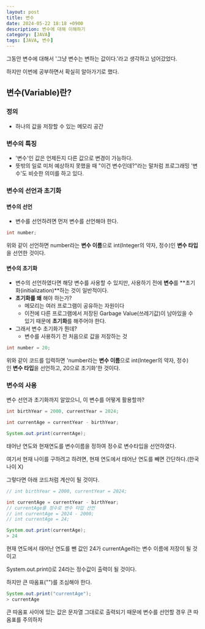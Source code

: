 ```yaml
---
layout: post
title: 변수
date: 2024-05-22 18:18 +0900
description: 변수에 대해 이해하기
category: [JAVA]
tags: [JAVA, 변수]
---
```


그동안 변수에 대해서 '그냥 변수는 변하는 값이다.'라고 생각하고 넘어갔었다.

하지만 이번에 공부하면서 확실히 알아가기로 했다.

## 변수(Variable)란?

### 정의

- 하나의 값을 저장할 수 있는 메모리 공간

### 변수의 특징

- '변수'인 값은 언제든지 다른 값으로 변경이 가능하다.
- 뜻밖의 일로 미처 예상하지 못했을 때 "이건 변수인데?"라는 말처럼 프로그래밍 '변수'도 비슷한 의미를 하고 있다.

### 변수의 선언과 초기화

#### 변수의 선언

- 변수를 선언하려면 먼저 변수를 선언해야 한다.

```java
int number;
```

위와 같이 선언하면 number라는 **변수 이름**으로 int(Integer의 약자, 정수)인 **변수 타입**을 선언한 것이다.

#### 변수의 초기화

- 변수의 선언하였다면 해당 변수를 사용할 수 있지만, 사용하기 전에 **변수**를 **초기화(initialization)**하는 것이 일반적이다.
- **초기화를 왜** 해야 하는가?
  - 메모리는 여러 프로그램이 공유하는 자원이다
  - 이전에 다른 프로그램에서 저장된 Garbage Value(쓰레기값)이 남아있을 수 있기 때문에 **초기화**를 해주어야 한다.
- 그래서 변수 초기화가 뭔데?
  - 변수를 사용하기 전 처음으로 값을 저장하는 것

```java
int number = 20;
```

위와 같이 코드를 입력하면 'number라는 **변수 이름**으로 int(Integer의 약자, 정수)인 **변수 타입**을 선언하고, 20으로 초기화'한 것이다.

### 변수의 사용

변수 선언과 초기화까지 알았으니, 이 변수를 어떻게 활용할까?

```java
int birthYear = 2000, currentYear = 2024;

int currentAge = currentYear - birthYear;

System.out.print(currentAge);
```

태어난 연도와 현재연도를 변수이름을 정하여 정수로 변수타입을 선언하였다.

여기서 현재 나이를 구하려고 하려면, 현재 연도에서 태어난 연도를 빼면 간단하다.(한국 나이 X)

그렇다면 아래 코드처럼 계산이 될 것이다.

```java
// int birthYear = 2000, currentYear = 2024;

int currentAge = currentYear - birthYear;
// currentAge를 정수로 변수 타입 선언
// int currentAge = 2024 - 2000;
// int currentAge = 24;

System.out.print(currentAge);
> 24
```

현재 연도에서 태어난 연도를 뺀 값인 24가 currentAge라는 변수 이름에 저장이 될 것이고

System.out.print()로 24라는 정수값이 출력이 될 것이다.

하지만 큰 따옴표("")를 조심해야 한다.

```java
System.out.print("currentAge");
> currentAge
```

큰 따옴표 사이에 있는 값은 문자열 그대로로 출력되기 때문에 변수를 선언할 경우 큰 따옴표를 주의하자
